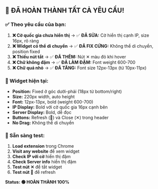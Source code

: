 ## 🎉 ĐÃ HOÀN THÀNH TẤT CẢ YÊU CẦU!

### ✅ Theo yêu cầu của bạn:

1. **❌ Cờ quốc gia chưa hiển thị** → ✅ **ĐÃ SỬA:** Cờ hiển thị cạnh IP, size 16px, rõ ràng
2. **❌ Widget có thể di chuyển** → ✅ **ĐÃ FIX CỨNG:** Không thể di chuyển, position fixed
3. **❌ Thiếu nút tắt** → ✅ **ĐÃ THÊM:** Nút ✕ màu đỏ khi hover
4. **❌ Chữ không đậm** → ✅ **ĐÃ LÀM ĐẬM:** Font weight 600-700
5. **❌ Chữ quá nhỏ** → ✅ **ĐÃ TĂNG:** Font size 12px-13px (từ 10px-11px)

### 🎯 Widget hiện tại:
- **Position:** Fixed ở góc dưới-phải (18px từ bottom/right)
- **Size:** 220px width, auto height
- **Font:** 12px-13px, bold (weight 600-700)
- **IP Display:** Bold với cờ quốc gia 16px cạnh bên
- **Server Display:** Bold, dễ đọc
- **Buttons:** Refresh (🔄) và Close (✕) trong header
- **No Drag:** Không thể di chuyển

### 🚀 Sẵn sàng test:
1. **Load extension** trong Chrome
2. **Visit any website** để xem widget
3. **Check IP với cờ** hiển thị đậm
4. **Check Server info** hiển thị đậm
5. **Test nút ✕** để tắt widget
6. **Test nút 🔄** để refresh

**Status: 🟢 HOÀN THÀNH 100%**
